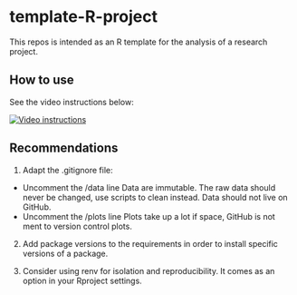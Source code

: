 # template-R-project
This repos is intended as an R template for the analysis of a research project.

## How to use
See the video instructions below:

[![Video instructions](https://i9.ytimg.com/vi/aEgTBLMvbP0/mq1.jpg?sqp=COy88ZEG&rs=AOn4CLAErPkB5CWqnWP6lu27PvhRdFoa5Q)](https://youtu.be/aEgTBLMvbP0)

## Recommendations
1. Adapt the .gitignore file:
* Uncomment the /data line
Data are immutable. The raw data should never be changed, use scripts to clean instead. 
Data should not live on GitHub.
* Uncomment the  /plots line 
Plots take up a lot if space, GitHub is not ment to version control plots. 

2. Add package versions to the requirements in order to install specific versions of a package.

3. Consider using renv for isolation and reproducibility. It comes as an option in your Rproject settings.
